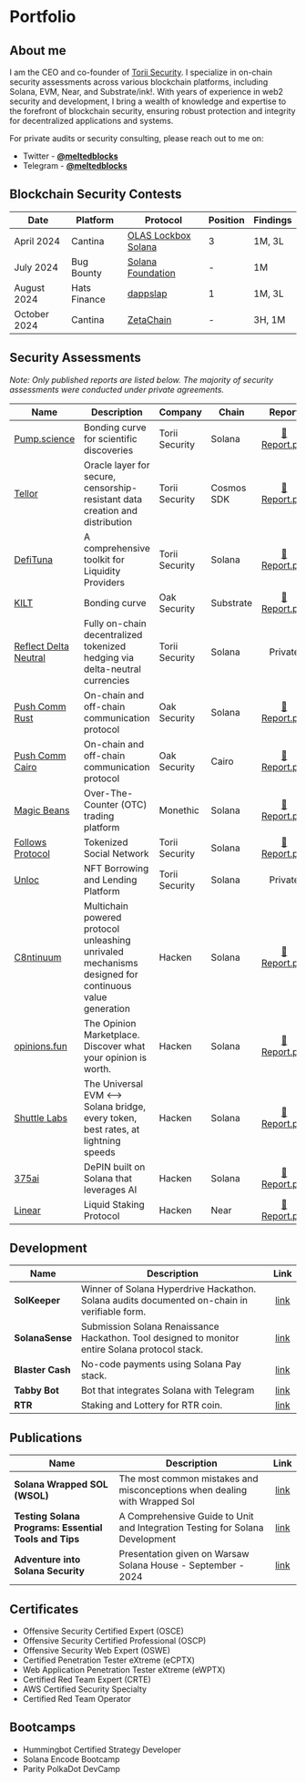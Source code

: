 # Portfolio

## About me

I am the CEO and co-founder of [Torii Security](https://torii.team). I specialize in on-chain security assessments across various blockchain platforms, including Solana, EVM, Near, and Substrate/ink!. With years of experience in web2 security and development, I bring a wealth of knowledge and expertise to the forefront of blockchain security, ensuring robust protection and integrity for decentralized applications and systems.

For private audits or security consulting, please reach out to me on:
- Twitter - [**@meltedblocks**](https://twitter.com/meltedblocks) 
- Telegram - [**@meltedblocks**](https://t.me/meltedblocks)

## Blockchain Security Contests

| Date       | Platform      | Protocol     | Position      | Findings       | 
|------------|---------------|--------------|---------------|------------------|
| April 2024 | Cantina | [OLAS Lockbox Solana](https://x.com/cantinaxyz/status/1769846698514231628)| 3 | 1M, 3L |
| July 2024 | Bug Bounty | [Solana Foundation](https://solana.com)| - | 1M |
| August 2024 | Hats Finance | [dappslap](https://app.hats.finance/audit-competitions/dappslap-0x714ab4fe6afdfeb750f54cf1d4bae32cc60b5f31/leaderboard)| 1 | 1M, 3L | 
| October 2024 | Cantina | [ZetaChain](https://cantina.xyz/competitions/80a33cf0-ad69-4163-a269-d27756aacb5e)| - | 3H, 1M | 


## Security Assessments

*Note: Only published reports are listed below. The majority of security assessments were conducted under private agreements.*

| Name | Description | Company | Chain | Report |
| - | - | - | - | :-: |
| [Pump.science](https://pump.science/) | Bonding curve for scientific discoveries | Torii Security | Solana | [📄 Report.pdf](https://github.com/Torii-Security/audits/blob/main/solana/torii-pumpscience-diff-report.pdf) |
| [Tellor](https://tellor.io/) | Oracle layer for secure, censorship-resistant data creation and distribution | Torii Security | Cosmos SDK | [📄 Report.pdf](https://github.com/Torii-Security/audits/blob/main/cosmos/torii-tellor-report-02-2025.pdf) |
| [DefiTuna](https://defituna.com/) | A comprehensive toolkit for Liquidity Providers | Torii Security | Solana | [📄 Report.pdf](https://github.com/Torii-Security/audits/blob/main/solana/torii-defituna-report.pdf) |
| [KILT](https://www.kilt.io/) | Bonding curve | Oak Security | Substrate | [📄 Report.pdf](https://github.com/oak-security/audit-reports/blob/main/KILT/2025-03-27%20Audit%20Report%20-%20KILT%20Bonding%20Curve%20Pallet%20v1.0.pdf) |
| [Reflect Delta Neutral](https://reflect.cx) | Fully on-chain decentralized tokenized hedging via delta-neutral currencies | Torii Security | Solana | Private |
| [Push Comm Rust](https://push.org/) | On-chain and off-chain communication protocol | Oak Security | Solana | [📄 Report.pdf](https://github.com/oak-security/audit-reports/blob/main/Push/2024-12-06%20Audit%20Report%20-%20Push%20Protocol%20-%20Comm%20Rust.pdf) |
| [Push Comm Cairo](https://push.org/) | On-chain and off-chain communication protocol | Oak Security | Cairo | [📄 Report.pdf](https://github.com/oak-security/audit-reports/blob/main/Push/2024-11-29%20Audit%20Report%20-%20Push%20Protocol%20-%20Comm%20Cairo.pdf) |
| [Magic Beans](https://magicbeans.fun/) | Over-The-Counter (OTC) trading platform | Monethic | Solana | [📄 Report.pdf](https://github.com/Monethic/portfolio/blob/main/audit-reports/Smart%20Contract%20Audit%20Report%20-%20Magic%20Beans%20-%20Final.pdf) |
| [Follows Protocol](https://follows.app/) | Tokenized Social Network | Torii Security | Solana | [📄 Report.pdf](https://github.com/Torii-Security/audits/blob/main/solana/torii_follows_report_final.pdf) |
| [Unloc](https://www.unloc.xyz) | NFT Borrowing and Lending Platform | Torii Security | Solana | Private |
| [C8ntinuum](https://c8ntinuum.com/) | Multichain powered protocol unleashing unrivaled mechanisms designed for continuous value generation | Hacken | Solana | [📄 Report.pdf](https://hacken.io/audits/c8ntinuum/) |
| [opinions.fun](https://opinions.fun/) | The Opinion Marketplace. Discover what your opinion is worth. | Hacken | Solana | [📄 Report.pdf](https://hacken.io/audits/opinions-fun/) |
| [Shuttle Labs](https://shuttlelabs.io/) | The Universal EVM <--> Solana bridge, every token, best rates, at lightning speeds | Hacken | Solana | [📄 Report.pdf](https://hacken.io/audits/shuttle-labs/) |
| [375ai](https://375.ai/) | DePIN built on Solana that leverages AI | Hacken | Solana | [📄 Report.pdf](https://hacken.io/audits/375ai/) |
| [Linear](https://linear.finance/) | Liquid Staking Protocol | Hacken | Near | [📄 Report.pdf](https://hacken.io/audits/linear/) |

## Development

| Name | Description | Link |
| - | - | :-: |
| **SolKeeper** | Winner of Solana Hyperdrive Hackathon. Solana audits documented on-chain in verifiable form. | [link](https://github.com/Torii-Security/solkeeper)|
| **SolanaSense** | Submission Solana Renaissance Hackathon. Tool designed to monitor entire Solana protocol stack. | [link](https://github.com/Torii-Security/solanasense) |
| **Blaster Cash** | No-code payments using Solana Pay stack. | [link](https://github.com/meltedblocks/blaster-cash-public)
| **Tabby Bot** | Bot that integrates Solana with Telegram | [link](https://docs.tabby.bot)
| **RTR** | Staking and Lottery for RTR coin. | [link](https://x.com/toriisecurity/status/1838666520701854070)

## Publications

| Name | Description | Link |
| - | - | :-: |
| **Solana Wrapped SOL (WSOL)** | The most common mistakes and misconceptions when dealing with Wrapped Sol | [link](https://toriisecurity.substack.com/p/solana-wrapped-sol-wsol-all-you-need)|
| **Testing Solana Programs: Essential Tools and Tips** | A Comprehensive Guide to Unit and Integration Testing for Solana Development | [link](https://toriisecurity.substack.com/p/testing-solana-programs-essential)|
| **Adventure into Solana Security** | Presentation given on Warsaw Solana House - September - 2024 | [link](https://github.com/meltedblocks/portfolio/blob/main/presentations/adventure-into-solana-security.pdf)|

## Certificates

- Offensive Security Certified Expert (OSCE)
- Offensive Security Certified Professional (OSCP)
- Offensive Security Web Expert (OSWE)
- Certified Penetration Tester eXtreme (eCPTX)
- Web Application Penetration Tester eXtreme (eWPTX)
- Certified Red Team Expert (CRTE)
- AWS Certified Security Specialty
- Certified Red Team Operator

## Bootcamps

- Hummingbot Certified Strategy Developer
- Solana Encode Bootcamp
- Parity PolkaDot DevCamp

